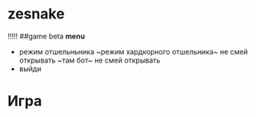 # zesnake
!!!!!
##game beta
**menu**
- режим отшельньника
~режим хардкорного отшельника~ не смей открывать
~там бот~ не смей открывать
- выйди

# Игра

